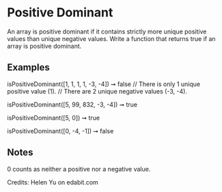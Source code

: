 # Positive Dominant

An array is positive dominant if it contains strictly more unique positive values than unique negative values. Write a function that returns true if an array is positive dominant.

## Examples

isPositiveDominant([1, 1, 1, 1, -3, -4]) ➞ false
// There is only 1 unique positive value (1).
// There are 2 unique negative values (-3, -4).

isPositiveDominant([5, 99, 832, -3, -4]) ➞ true

isPositiveDominant([5, 0]) ➞ true

isPositiveDominant([0, -4, -1]) ➞ false

## Notes

0 counts as neither a positive nor a negative value.

Credits: Helen Yu on edabit.com

